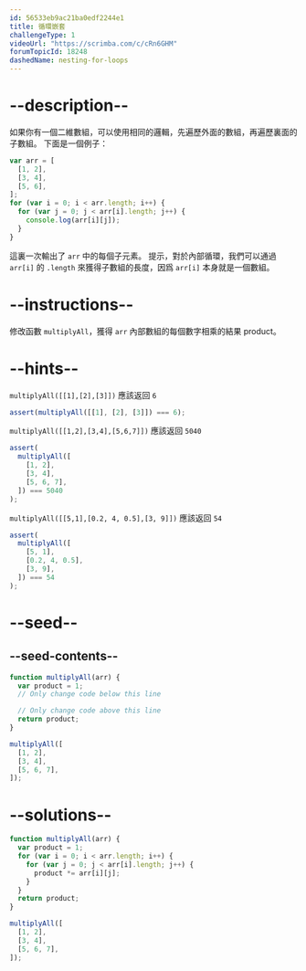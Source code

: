 ```yaml
---
id: 56533eb9ac21ba0edf2244e1
title: 循環嵌套
challengeType: 1
videoUrl: "https://scrimba.com/c/cRn6GHM"
forumTopicId: 18248
dashedName: nesting-for-loops
---
```


# --description--

如果你有一個二維數組，可以使用相同的邏輯，先遍歷外面的數組，再遍歷裏面的子數組。 下面是一個例子：

```js
var arr = [
  [1, 2],
  [3, 4],
  [5, 6],
];
for (var i = 0; i < arr.length; i++) {
  for (var j = 0; j < arr[i].length; j++) {
    console.log(arr[i][j]);
  }
}
```

這裏一次輸出了 `arr` 中的每個子元素。 提示，對於內部循環，我們可以通過 `arr[i]` 的 `.length` 來獲得子數組的長度，因爲 `arr[i]` 本身就是一個數組。

# --instructions--

修改函數 `multiplyAll`，獲得 `arr` 內部數組的每個數字相乘的結果 product。

# --hints--

`multiplyAll([[1],[2],[3]])` 應該返回 `6`

```js
assert(multiplyAll([[1], [2], [3]]) === 6);
```

`multiplyAll([[1,2],[3,4],[5,6,7]])` 應該返回 `5040`

```js
assert(
  multiplyAll([
    [1, 2],
    [3, 4],
    [5, 6, 7],
  ]) === 5040
);
```

`multiplyAll([[5,1],[0.2, 4, 0.5],[3, 9]])` 應該返回 `54`

```js
assert(
  multiplyAll([
    [5, 1],
    [0.2, 4, 0.5],
    [3, 9],
  ]) === 54
);
```

# --seed--

## --seed-contents--

```js
function multiplyAll(arr) {
  var product = 1;
  // Only change code below this line

  // Only change code above this line
  return product;
}

multiplyAll([
  [1, 2],
  [3, 4],
  [5, 6, 7],
]);
```

# --solutions--

```js
function multiplyAll(arr) {
  var product = 1;
  for (var i = 0; i < arr.length; i++) {
    for (var j = 0; j < arr[i].length; j++) {
      product *= arr[i][j];
    }
  }
  return product;
}

multiplyAll([
  [1, 2],
  [3, 4],
  [5, 6, 7],
]);
```
